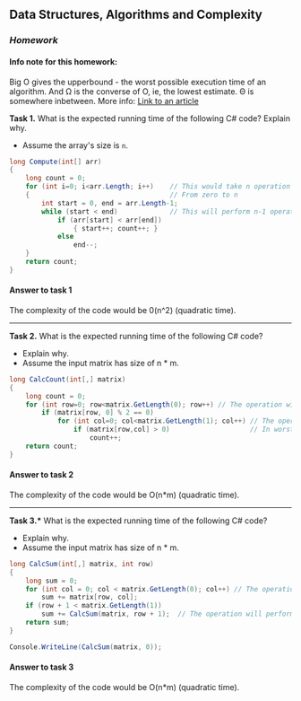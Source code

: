 ## Data Structures, Algorithms and Complexity
### _Homework_

#### Info note for this homework:
Big O gives the upperbound - the worst possible execution time of an algorithm. And Ω is the converse of O, ie, the lowest estimate. Θ is somewhere inbetween. 
More info: [Link to an article](https://www.quora.com/What-are-some-easy-ways-to-understand-and-calculate-the-time-complexity-of-algorithms)

__Task 1.__ What is the expected running time of the following C# code? Explain why.
  - Assume the array's size is `n`.

~~~c#
long Compute(int[] arr)
{
    long count = 0;
    for (int i=0; i<arr.Length; i++)	// This would take n operation before finish
    {									// From zero to n
        int start = 0, end = arr.Length-1;
        while (start < end)				// This will perform n-1 operations
            if (arr[start] < arr[end])	
                { start++; count++; }
            else 
                end--;
    }
    return count;
}
~~~

#### Answer to task 1
The complexity of the code would be 0(n^2) (quadratic time).

- - - -

__Task 2.__ What is the expected running time of the following C# code?
  - Explain why.
  - Assume the input matrix has size of n * m.

~~~c#
long CalcCount(int[,] matrix)
{
    long count = 0;
    for (int row=0; row<matrix.GetLength(0); row++) // The operation will perform n times
        if (matrix[row, 0] % 2 == 0)
            for (int col=0; col<matrix.GetLength(1); col++) // The operation will perform m times
                if (matrix[row,col] > 0)					// In worst case scenario
                    count++;
    return count;
}
~~~

#### Answer to task 2
The complexity of the code would be O(n*m) (quadratic time).

- - - -

__Task 3.*__ What is the expected running time of the following C# code?
  - Explain why.
  - Assume the input matrix has size of n * m.

~~~c#
long CalcSum(int[,] matrix, int row)
{
    long sum = 0;
    for (int col = 0; col < matrix.GetLength(0); col++) // The operation will perform m times
        sum += matrix[row, col];
    if (row + 1 < matrix.GetLength(1)) 
        sum += CalcSum(matrix, row + 1);  // The operation will perform n times
    return sum;
}

Console.WriteLine(CalcSum(matrix, 0));
~~~

#### Answer to task 3
The complexity of the code would be O(n*m) (quadratic time).